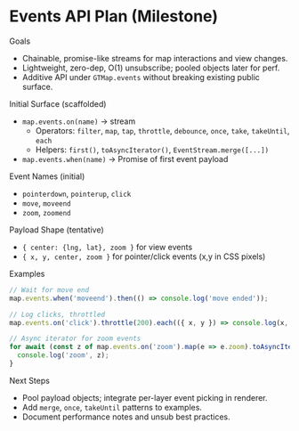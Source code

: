 # Events API Plan (Milestone)

Goals

- Chainable, promise-like streams for map interactions and view changes.
- Lightweight, zero-dep, O(1) unsubscribe; pooled objects later for perf.
- Additive API under `GTMap.events` without breaking existing public surface.

Initial Surface (scaffolded)

- `map.events.on(name)` → stream
  - Operators: `filter`, `map`, `tap`, `throttle`, `debounce`, `once`, `take`, `takeUntil`, `each`
  - Helpers: `first()`, `toAsyncIterator()`, `EventStream.merge([...])`
- `map.events.when(name)` → Promise of first event payload

Event Names (initial)

- `pointerdown`, `pointerup`, `click`
- `move`, `moveend`
- `zoom`, `zoomend`

Payload Shape (tentative)

- `{ center: {lng, lat}, zoom }` for view events
- `{ x, y, center, zoom }` for pointer/click events (x,y in CSS pixels)

Examples

```ts
// Wait for move end
map.events.when('moveend').then(() => console.log('move ended'));

// Log clicks, throttled
map.events.on('click').throttle(200).each(({ x, y }) => console.log(x, y));

// Async iterator for zoom events
for await (const z of map.events.on('zoom').map(e => e.zoom).toAsyncIterator()) {
  console.log('zoom', z);
}
```

Next Steps

- Pool payload objects; integrate per-layer event picking in renderer.
- Add `merge`, `once`, `takeUntil` patterns to examples.
- Document performance notes and unsub best practices.

